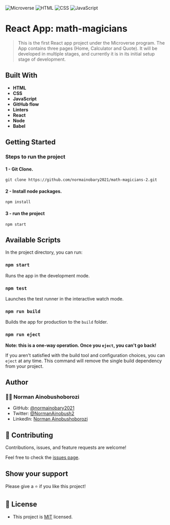 ![Microverse](https://img.shields.io/badge/Microverse-blueviolet) ![HTML](https://img.shields.io/badge/-HTML-orange) ![CSS](https://img.shields.io/badge/-CSS-blue) ![JavaScript](https://img.shields.io/badge/-JavaScript-yellow)

# React App: math-magicians

> This is the first React app project under the Microverse program.
> The App contains three pages (Home, Calculator and Quote).
> It will be developed in multiple stages, and currently it is in its initial setup stage of development.

## Built With

- **HTML**
- **CSS**
- **JavaScript**
- **GitHub flow**
- **Linters**
- **React**
- **Node**
- **Babel**

## Getting Started

### Steps to run the project

#### 1 - Git Clone.

```
git clone https://github.com/normainobary2021/math-magicians-2.git
```
#### 2 - Install node packages.

```
npm install
```

#### 3 - run the project

```
npm start
```

## Available Scripts

In the project directory, you can run:

### `npm start`

Runs the app in the development mode.

### `npm test`

Launches the test runner in the interactive watch mode.

### `npm run build`

Builds the app for production to the `build` folder.

### `npm run eject`

**Note: this is a one-way operation. Once you `eject`, you can't go back!**

If you aren't satisfied with the build tool and configuration choices, you can `eject` at any time. This command will remove the single build dependency from your project.

## Author
### 👨‍💻 Norman Ainobushoborozi
- GitHub: [@normainobary2021](https://github.com/normainobary2021)
- Twitter: [@NormanAinobush2](https://twitter.com/NormanAinobush2)
- LinkedIn: [Norman Ainobushoborozi](https://www.linkedin.com/in/norman-ainobushoborozi/)

## 🤝 Contributing

Contributions, issues, and feature requests are welcome!

Feel free to check the [issues page](https://github.com/normainobary2021/math-magicians/issues).

## Show your support

Please give a ⭐️ if you like this project!

## 📝 License
- This project is [MIT](https://github.com/normainobary2021/math-magicians/blob/setup/MIT.md) licensed.
